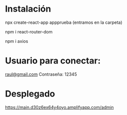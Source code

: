 # Instalación
npx create-react-app appprueba (entramos en la carpeta)

npm i react-router-dom

npm i axios

# Usuario para conectar:
raul@gmail.com
Contraseña:
12345

# Desplegado
https://main.d30z6ex64y4oyo.amplifyapp.com/admin
